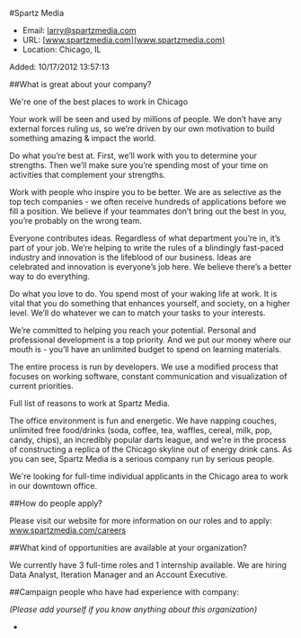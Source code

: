 
#Spartz Media

* Email: [larry@spartzmedia.com](mailto:larry@spartzmedia.com)
* URL: [www.spartzmedia.com](www.spartzmedia.com)
* Location: Chicago, IL

Added: 10/17/2012 13:57:13

##What is great about your company?

We're one of the best places to work in Chicago

Your work will be seen and used by millions of people. We don’t have any external forces ruling us, so we’re driven by our own motivation to build something amazing & impact the world.

Do what you’re best at. First, we’ll work with you to determine your strengths. Then we’ll make sure you’re spending most of your time on activities that complement your strengths.

Work with people who inspire you to be better. We are as selective as the top tech companies - we often receive hundreds of applications before we fill a position. We believe if your teammates don’t bring out the best in you, you’re probably on the wrong team.

Everyone contributes ideas. Regardless of what department you’re in, it’s part of your job. We’re helping to write the rules of a blindingly fast-paced industry and innovation is the lifeblood of our business. Ideas are celebrated and innovation is everyone’s job here. We believe there’s a better way to do everything.

Do what you love to do. You spend most of your waking life at work. It is vital that you do something that enhances yourself, and society, on a higher level. We’ll do whatever we can to match your tasks to your interests.

We’re committed to helping you reach your potential. Personal and professional development is a top priority. And we put our money where our mouth is - you’ll have an unlimited budget to spend on learning materials.

The entire process is run by developers.  We use a modified process that focuses on working software, constant communication and visualization of current priorities.

Full list of reasons to work at Spartz Media.

 

The office environment is fun and energetic. We have napping couches, unlimited free food/drinks (soda, coffee, tea, waffles, cereal, milk, pop, candy, chips), an incredibly popular darts league, and we're in the process of constructing a replica of the Chicago skyline out of energy drink cans. As you can see, Spartz Media is a serious company run by serious people.

We're looking for full-time individual applicants in the Chicago area to work in our downtown office.



##How do people apply?

Please visit our website for more information on our roles and to apply: www.spartzmedia.com/careers

##What kind of opportunities are available at your organization?

We currently have 3 full-time roles and 1 internship available.  We are hiring Data Analyst, Iteration Manager and an Account Executive.  

##Campaign people who have had experience with company:

*(Please add yourself if you know anything about this organization)*

* 


    